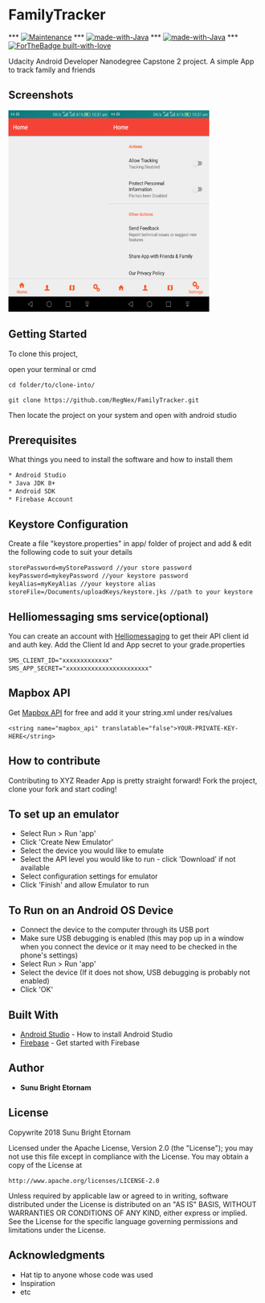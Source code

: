 # FamilyTracker
<p align="center">
    
*** [![Maintenance](https://img.shields.io/badge/Maintained%3F-yes-green.svg)](https://github.com/RegNex/FamilyTracker/graphs/commit-activity)
*** [![made-with-Java](https://img.shields.io/badge/Made%20with-Java-red.svg)](https://www.java.com)
*** [![made-with-Java](https://img.shields.io/badge/Made%20with-Android-green.svg)](https://www.android.com/)
*** [![ForTheBadge built-with-love](http://ForTheBadge.com/images/badges/built-with-love.svg)](https://github.com/RegNex/)
</p>

Udacity Android Developer Nanodegree Capstone 2 project. A simple App to track family and friends


## Screenshots
<img align="left" src="https://github.com/RegNex/FamilyTracker/blob/master/screenshot/1.png" width="200" height="400"/>
<img src="https://github.com/RegNex/FamilyTracker/blob/master/screenshot/2.png" width="200" height="400"/>

## Getting Started

To clone this project,

open your terminal or cmd

```
cd folder/to/clone-into/
```

```
git clone https://github.com/RegNex/FamilyTracker.git
```

Then 
locate the project on your system and open with android studio


## Prerequisites

What things you need to install the software and how to install them

```
* Android Studio
* Java JDK 8+
* Android SDK
* Firebase Account
```

## Keystore Configuration
Create a file "keystore.properties" in app/ folder of project and add & edit the following code to suit your details
```
storePassword=myStorePassword //your store password
keyPassword=mykeyPassword //your keystore password
keyAlias=myKeyAlias //your keystore alias
storeFile=/Documents/uploadKeys/keystore.jks //path to your keystore
```

## Helliomessaging sms service(optional)
You can create an account with [Helliomessaging](https://helliomessaging.com/) to get their API client id and auth key.
Add the Client Id and App secret to your grade.properties

```
SMS_CLIENT_ID="xxxxxxxxxxxxx"
SMS_APP_SECRET="xxxxxxxxxxxxxxxxxxxxxxx"
```

## Mapbox API
Get [Mapbox API](https://account.mapbox.com/auth/signup/) for free and add it your string.xml under res/values

```
<string name="mapbox_api" translatable="false">YOUR-PRIVATE-KEY-HERE</string>
```


## How to contribute
Contributing to XYZ Reader App is pretty straight forward! Fork the project, clone your fork and start coding!



## To set up an emulator
* Select Run > Run 'app'
* Click 'Create New Emulator'
* Select the device you would like to emulate 
* Select the API level you would like to run - click 'Download' if not available
* Select configuration settings for emulator
* Click 'Finish' and allow Emulator to run

## To Run on an Android OS Device
* Connect the device to the computer through its USB port
* Make sure USB debugging is enabled (this may pop up in a window when you connect the device or it may need to be checked in the phone's settings)
* Select Run > Run 'app'
* Select the device (If it does not show, USB debugging is probably not enabled)
* Click 'OK'

## Built With

* [Android Studio](https://developer.android.com/studio/install) - How to install Android Studio
* [Firebase](https://firebase.google.com) - Get started with Firebase


## Author

* **Sunu Bright Etornam** 


## License

Copywrite 2018 Sunu Bright Etornam

Licensed under the Apache License, Version 2.0 (the "License");
you may not use this file except in compliance with the License.
You may obtain a copy of the License at

    http://www.apache.org/licenses/LICENSE-2.0

Unless required by applicable law or agreed to in writing, software
distributed under the License is distributed on an "AS IS" BASIS,
WITHOUT WARRANTIES OR CONDITIONS OF ANY KIND, either express or implied.
See the License for the specific language governing permissions and
limitations under the License.


## Acknowledgments

* Hat tip to anyone whose code was used
* Inspiration
* etc
